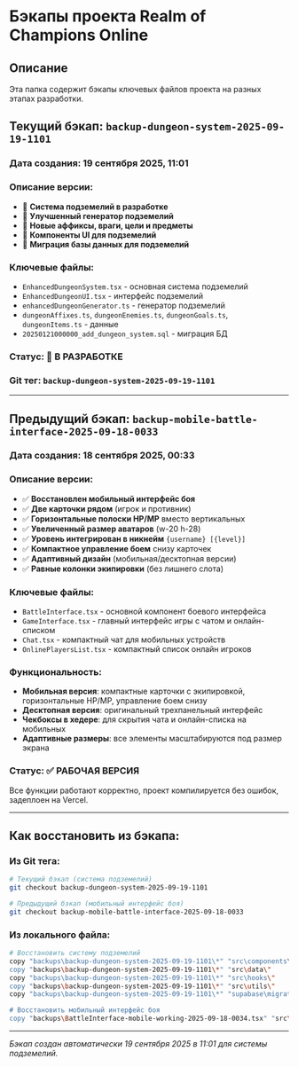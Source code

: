 # Бэкапы проекта Realm of Champions Online

## Описание
Эта папка содержит бэкапы ключевых файлов проекта на разных этапах разработки.

## Текущий бэкап: `backup-dungeon-system-2025-09-19-1101`

### Дата создания: 19 сентября 2025, 11:01

### Описание версии:
- 🔄 **Система подземелий в разработке**
- 🔄 **Улучшенный генератор подземелий**
- 🔄 **Новые аффиксы, враги, цели и предметы**
- 🔄 **Компоненты UI для подземелий**
- 🔄 **Миграция базы данных для подземелий**

### Ключевые файлы:
- `EnhancedDungeonSystem.tsx` - основная система подземелий
- `EnhancedDungeonUI.tsx` - интерфейс подземелий
- `enhancedDungeonGenerator.ts` - генератор подземелий
- `dungeonAffixes.ts`, `dungeonEnemies.ts`, `dungeonGoals.ts`, `dungeonItems.ts` - данные
- `20250121000000_add_dungeon_system.sql` - миграция БД

### Статус: 🔄 В РАЗРАБОТКЕ

### Git тег: `backup-dungeon-system-2025-09-19-1101`

---

## Предыдущий бэкап: `backup-mobile-battle-interface-2025-09-18-0033`

### Дата создания: 18 сентября 2025, 00:33

### Описание версии:
- ✅ **Восстановлен мобильный интерфейс боя**
- ✅ **Две карточки рядом** (игрок и противник)
- ✅ **Горизонтальные полоски HP/MP** вместо вертикальных
- ✅ **Увеличенный размер аватаров** (w-20 h-28)
- ✅ **Уровень интегрирован в никнейм** `{username} [{level}]`
- ✅ **Компактное управление боем** снизу карточек
- ✅ **Адаптивный дизайн** (мобильная/десктопная версии)
- ✅ **Равные колонки экипировки** (без лишнего слота)

### Ключевые файлы:
- `BattleInterface.tsx` - основной компонент боевого интерфейса
- `GameInterface.tsx` - главный интерфейс игры с чатом и онлайн-списком
- `Chat.tsx` - компактный чат для мобильных устройств
- `OnlinePlayersList.tsx` - компактный список онлайн игроков

### Функциональность:
- **Мобильная версия**: компактные карточки с экипировкой, горизонтальные HP/MP, управление боем снизу
- **Десктопная версия**: оригинальный трехпанельный интерфейс
- **Чекбоксы в хедере**: для скрытия чата и онлайн-списка на мобильных
- **Адаптивные размеры**: все элементы масштабируются под размер экрана

### Статус: ✅ РАБОЧАЯ ВЕРСИЯ
Все функции работают корректно, проект компилируется без ошибок, задеплоен на Vercel.

---

## Как восстановить из бэкапа:

### Из Git тега:
```bash
# Текущий бэкап (система подземелий)
git checkout backup-dungeon-system-2025-09-19-1101

# Предыдущий бэкап (мобильный интерфейс боя)
git checkout backup-mobile-battle-interface-2025-09-18-0033
```

### Из локального файла:
```bash
# Восстановить систему подземелий
copy "backups\backup-dungeon-system-2025-09-19-1101\*" "src\components\"
copy "backups\backup-dungeon-system-2025-09-19-1101\*" "src\data\"
copy "backups\backup-dungeon-system-2025-09-19-1101\*" "src\hooks\"
copy "backups\backup-dungeon-system-2025-09-19-1101\*" "src\utils\"
copy "backups\backup-dungeon-system-2025-09-19-1101\*" "supabase\migrations\"

# Восстановить мобильный интерфейс боя
copy "backups\BattleInterface-mobile-working-2025-09-18-0034.tsx" "src\components\BattleInterface.tsx"
```

---

*Бэкап создан автоматически 19 сентября 2025 в 11:01 для системы подземелий.*
